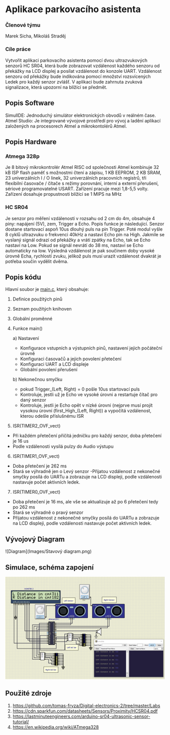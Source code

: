 # Aplikace parkovacího asistenta

### Členové týmu

Marek Sicha, Mikoláš Straděj

### Cíle práce

Vytvořit aplikaci parkovacího asistenta pomocí dvou ultrazvukových senzorů HC SR04, která bude zobrazovat vzdálenost každého senzoru od překážky na LCD displej a posílat vzdálenost do konzole UART. Vzdálenost senzoru od překážky bude indikována pomocí množství rozsvícených Ledek pro každý senzor zvlášť. V aplikaci bude zahrnuta zvuková signalizace, která upozorní na blížící se předmět.


## Popis Software

SimulIDE: Jednoduchý simulátor elektronických obvodů v reálném čase.
Atmel Studio: Je integrované vývojové prostředí pro vývoj a ladění aplikací založených na procesorech Atmel a mikrokontolérů Atmel.

## Popis Hardware

### Atmega 328p

Je 8 bitový mikrokontrolér Atmel RISC od společnosti Atmel kombinuje 32 kB ISP flash paměť s možnostmi čtení a zápisu, 1 KB EEPROM, 2 KB SRAM, 23 univerzálních I / O linek, 32 univerzálních pracovních registrů, tři flexibilní časovače / čítače s režimy porovnání, interní a externí přerušení, sériové programovatelné USART. Zařízení pracuje mezi 1,8-5,5 volty. Zařízení dosahuje propustnosti blížící se 1 MIPS na MHz

### HC SR04

Je senzor pro měření vzdálenosti v rozsahu od 2 cm do 4m, obsahuje 4 piny: napájení (5V), zem, Trigger a Echo. Popis funkce je následující. Senzor dostane startovací aspoň 10us dlouhý puls na pin Trigger. Poté modul vyšle 8 cyklů ultrazvuku o frekvenci 40kHz a nastaví Echo pin na High. Jakmile se vyslaný signál odrazí od překážky a vrátí zpátky na Echo, tak se Echo nastaví na Low. Pokud se signál nevrátí do 38 ms, nastaví se Echo automaticky na low. Výsledná vzdálenost je pak  součinem doby vysoké úrovně Echa, rychlostí zvuku, jelikož puls musí urazit vzdálenost dvakrát je potřeba součin vydělit dvěma.

## Popis kódu

Hlavní soubor je [main.c](main.c), který obsahuje:
1.	Definice použitých pinů
2.	Seznam použitých knihoven
3.	Globální proměnné
4.	Funkce main()

	a) Nastavení
	  -	Konfigurace vstupních a výstupních pinů, nastavení jejich počáteční úrovně
	  -	Konfiguraci časovačů a jejich povolení přetečení
	  -	Konfiguraci UART a LCD displeje
	  - Globální povolení přerušení

	b)	Nekonečnou smyčku
	  -	pokud Trigger_(Left, Right) = 0 pošle 10us startovací puls
	  -	Kontroluje, jestli už je Echo ve vysoké úrovni a restartuje čítač pro daný senzor
	  -	Kontroluje, jestli je Echo opět v nízké úrovni (nejprve musí projít vysokou úrovní (first_High_(Left, Right)) a vypočítá vzdálenost, kterou odešle příslušnému ISR

5.	ISR(TIMER2_OVF_vect)
   -	Při každém přetečení přičítá jedničku pro každý senzor, doba přetečení je 16 us
   -	Podle vzdálenosti vysílá pulzy do Audio výstupu

6.	ISR(TIMER1_OVF_vect)
   -	Doba přetečení je 262 ms
   -	Stará se výhradně jen o Levý senzor
 -Přijatou vzdálenost z nekonečné smyčky posílá do UARTu a zobrazuje na LCD displeji, podle vzdálenosti nastavuje počet aktivních ledek.

7.	ISR(TIMER0_OVF_vect)
   -	Doba přetečení je 16 ms, ale vše se aktualizuje až po 6 přetečení tedy po 262 ms
   -	Stará se výhradně o pravý senzor
   -	Přijatou vzdálenost z nekonečné smyčky posílá do UARTu a zobrazuje na LCD displeji, podle vzdálenosti nastavuje počet aktivních ledek.


## Vývojový Diagram

![Diagram](Images/Stavový diagram.png)


## Simulace, schéma zapojení

![Simulace](Images/Simulace.png)


## Použité zdroje

1. https://github.com/tomas-fryza/Digital-electronics-2/tree/master/Labs
2. https://cdn.sparkfun.com/datasheets/Sensors/Proximity/HCSR04.pdf
3. https://lastminuteengineers.com/arduino-sr04-ultrasonic-sensor-tutorial/
4. https://en.wikipedia.org/wiki/ATmega328

